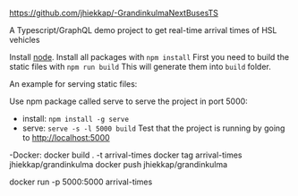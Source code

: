 https://github.com/jhiekkap/-GrandinkulmaNextBusesTS

A Typescript/GraphQL demo project to get real-time arrival times of HSL vehicles

Install [node](https://nodejs.org/en/download/). 
Install all packages with `npm install`
First you need to build the static files with `npm run build`
This will generate them into `build` folder.

An example for serving static files:

Use npm package called serve to serve the project in port 5000:
- install: `npm install -g serve`
- serve: `serve -s -l 5000 build`
Test that the project is running by going to <http://localhost:5000>

-Docker:
docker build . -t arrival-times
docker tag arrival-times jhiekkap/grandinkulma 
docker push jhiekkap/grandinkulma

docker run -p 5000:5000 arrival-times